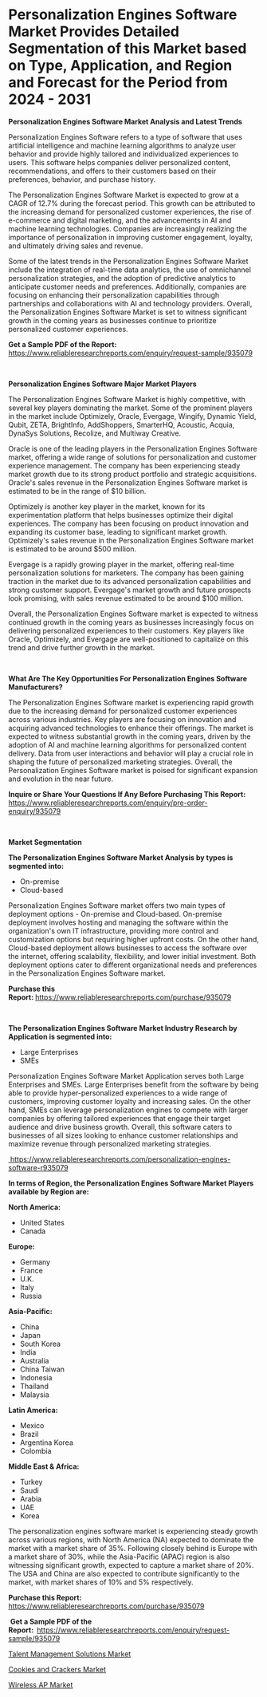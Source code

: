 <p><h1>Personalization Engines Software Market Provides Detailed Segmentation of this Market based on Type, Application, and Region and Forecast for the Period from 2024 - 2031</h1></p><p><strong>Personalization Engines Software Market Analysis and Latest Trends</strong></p>
<p><p>Personalization Engines Software refers to a type of software that uses artificial intelligence and machine learning algorithms to analyze user behavior and provide highly tailored and individualized experiences to users. This software helps companies deliver personalized content, recommendations, and offers to their customers based on their preferences, behavior, and purchase history.</p><p>The Personalization Engines Software Market is expected to grow at a CAGR of 12.7% during the forecast period. This growth can be attributed to the increasing demand for personalized customer experiences, the rise of e-commerce and digital marketing, and the advancements in AI and machine learning technologies. Companies are increasingly realizing the importance of personalization in improving customer engagement, loyalty, and ultimately driving sales and revenue.</p><p>Some of the latest trends in the Personalization Engines Software Market include the integration of real-time data analytics, the use of omnichannel personalization strategies, and the adoption of predictive analytics to anticipate customer needs and preferences. Additionally, companies are focusing on enhancing their personalization capabilities through partnerships and collaborations with AI and technology providers. Overall, the Personalization Engines Software Market is set to witness significant growth in the coming years as businesses continue to prioritize personalized customer experiences.</p></p>
<p><strong>Get a Sample PDF of the Report:&nbsp;</strong> <a href="https://www.reliableresearchreports.com/enquiry/request-sample/935079">https://www.reliableresearchreports.com/enquiry/request-sample/935079</a></p>
<p>&nbsp;</p>
<p><strong>Personalization Engines Software Major Market Players</strong></p>
<p><p>The Personalization Engines Software Market is highly competitive, with several key players dominating the market. Some of the prominent players in the market include Optimizely, Oracle, Evergage, Wingify, Dynamic Yield, Qubit, ZETA, BrightInfo, AddShoppers, SmarterHQ, Acoustic, Acquia, DynaSys Solutions, Recolize, and Multiway Creative.</p><p>Oracle is one of the leading players in the Personalization Engines Software market, offering a wide range of solutions for personalization and customer experience management. The company has been experiencing steady market growth due to its strong product portfolio and strategic acquisitions. Oracle's sales revenue in the Personalization Engines Software market is estimated to be in the range of $10 billion.</p><p>Optimizely is another key player in the market, known for its experimentation platform that helps businesses optimize their digital experiences. The company has been focusing on product innovation and expanding its customer base, leading to significant market growth. Optimizely's sales revenue in the Personalization Engines Software market is estimated to be around $500 million.</p><p>Evergage is a rapidly growing player in the market, offering real-time personalization solutions for marketers. The company has been gaining traction in the market due to its advanced personalization capabilities and strong customer support. Evergage's market growth and future prospects look promising, with sales revenue estimated to be around $100 million.</p><p>Overall, the Personalization Engines Software market is expected to witness continued growth in the coming years as businesses increasingly focus on delivering personalized experiences to their customers. Key players like Oracle, Optimizely, and Evergage are well-positioned to capitalize on this trend and drive further growth in the market.</p></p>
<p>&nbsp;</p>
<p><strong>What Are The Key Opportunities For Personalization Engines Software Manufacturers?</strong></p>
<p><p>The Personalization Engines Software market is experiencing rapid growth due to the increasing demand for personalized customer experiences across various industries. Key players are focusing on innovation and acquiring advanced technologies to enhance their offerings. The market is expected to witness substantial growth in the coming years, driven by the adoption of AI and machine learning algorithms for personalized content delivery. Data from user interactions and behavior will play a crucial role in shaping the future of personalized marketing strategies. Overall, the Personalization Engines Software market is poised for significant expansion and evolution in the near future.</p></p>
<p><strong>Inquire or Share Your Questions If Any Before Purchasing This Report:</strong> <a href="https://www.reliableresearchreports.com/enquiry/pre-order-enquiry/935079">https://www.reliableresearchreports.com/enquiry/pre-order-enquiry/935079</a></p>
<p>&nbsp;</p>
<p><strong>Market Segmentation</strong></p>
<p><strong>The Personalization Engines Software Market Analysis by types is segmented into:</strong></p>
<p><ul><li>On-premise</li><li>Cloud-based</li></ul></p>
<p><p>Personalization Engines Software market offers two main types of deployment options - On-premise and Cloud-based. On-premise deployment involves hosting and managing the software within the organization's own IT infrastructure, providing more control and customization options but requiring higher upfront costs. On the other hand, Cloud-based deployment allows businesses to access the software over the internet, offering scalability, flexibility, and lower initial investment. Both deployment options cater to different organizational needs and preferences in the Personalization Engines Software market.</p></p>
<p><strong>Purchase this Report:&nbsp;</strong><a href="https://www.reliableresearchreports.com/purchase/935079">https://www.reliableresearchreports.com/purchase/935079</a></p>
<p>&nbsp;</p>
<p><strong>The Personalization Engines Software Market Industry Research by Application is segmented into:</strong></p>
<p><ul><li>Large Enterprises</li><li>SMEs</li></ul></p>
<p><p>Personalization Engines Software Market Application serves both Large Enterprises and SMEs. Large Enterprises benefit from the software by being able to provide hyper-personalized experiences to a wide range of customers, improving customer loyalty and increasing sales. On the other hand, SMEs can leverage personalization engines to compete with larger companies by offering tailored experiences that engage their target audience and drive business growth. Overall, this software caters to businesses of all sizes looking to enhance customer relationships and maximize revenue through personalized marketing strategies.</p></p>
<p><a href="https://www.reliableresearchreports.com/personalization-engines-software-r935079">&nbsp;https://www.reliableresearchreports.com/personalization-engines-software-r935079</a></p>
<p><strong>In terms of Region, the Personalization Engines Software Market Players available by Region are:</strong></p>
<p>
    <p> <strong> North America: </strong>
        <ul>
            <li>United States</li>
            <li>Canada</li>
        </ul>
        </p> 
    <p> <strong> Europe: </strong>
        <ul>
            <li>Germany</li>
            <li>France</li>
            <li>U.K.</li>
            <li>Italy</li>
            <li>Russia</li>
        </ul>
        </p> 
    <p> <strong> Asia-Pacific: </strong>
        <ul>
            <li>China</li>
            <li>Japan</li>
            <li>South Korea</li>
            <li>India</li>
            <li>Australia</li>
            <li>China Taiwan</li>
            <li>Indonesia</li>
            <li>Thailand</li>
            <li>Malaysia</li>
        </ul>
        </p> 
    <p> <strong> Latin America: </strong>
        <ul>
            <li>Mexico</li>
            <li>Brazil</li>
            <li>Argentina Korea</li>
            <li>Colombia</li>
        </ul>
        </p> 
    <p> <strong> Middle East & Africa: </strong>
        <ul>
            <li>Turkey</li>
            <li>Saudi</li>
            <li>Arabia</li>
            <li>UAE</li>
            <li>Korea</li>
        </ul>
    </p>
    </p>
<p><p>The personalization engines software market is experiencing steady growth across various regions, with North America (NA) expected to dominate the market with a market share of 35%. Following closely behind is Europe with a market share of 30%, while the Asia-Pacific (APAC) region is also witnessing significant growth, expected to capture a market share of 20%. The USA and China are also expected to contribute significantly to the market, with market shares of 10% and 5% respectively.</p></p>
<p><strong>Purchase this Report: </strong><a href="https://www.reliableresearchreports.com/purchase/935079">https://www.reliableresearchreports.com/purchase/935079</a></p>
<p>&nbsp;<strong>Get a Sample PDF of the Report:&nbsp;&nbsp;</strong><a href="https://www.reliableresearchreports.com/enquiry/request-sample/935079">https://www.reliableresearchreports.com/enquiry/request-sample/935079</a></p>
<p><strong></strong></p>
<p><p><a href="https://www.linkedin.com/pulse/talent-management-solutions-market-insight-trends-growth-forecasted-rklrf">Talent Management Solutions Market</a></p><p><a href="https://www.linkedin.com/pulse/cookies-crackers-market-research-report-its-history-forecast-su7ee">Cookies and Crackers Market</a></p><p><a href="https://www.linkedin.com/pulse/wireless-ap-market-research-report-its-history-forecast-2024-2031-wr8ee">Wireless AP Market</a></p></p>
